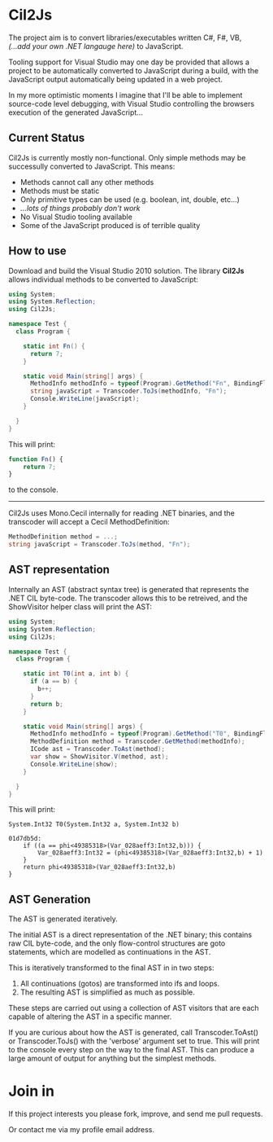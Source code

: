 Cil2Js
======

The project aim is to convert libraries/executables written C#, F#, VB, *(...add your own .NET langauge here)*
to JavaScript.

Tooling support for Visual Studio may one day be provided that allows a project to be automatically converted to JavaScript
during a build, with the JavaScript output automatically being updated in a web project.

In my more optimistic moments I imagine that I'll be able to implement source-code level debugging,
with Visual Studio controlling the browsers execution of the generated JavaScript...

Current Status
--------------

Cil2Js is currently mostly non-functional. Only simple methods may be successully converted to JavaScript.
This means:

- Methods cannot call any other methods
- Methods must be static
- Only primitive types can be used (e.g. boolean, int, double, etc...)
- *...lots of things probably don't work*
- No Visual Studio tooling available
- Some of the JavaScript produced is of terrible quality

How to use
----------
Download and build the Visual Studio 2010 solution.
The library **Cil2Js** allows individual methods to be converted to JavaScript:

``` C#
using System;
using System.Reflection;
using Cil2Js;

namespace Test {
  class Program {

    static int Fn() {
      return 7;
    }

	static void Main(string[] args) {
	  MethodInfo methodInfo = typeof(Program).GetMethod("Fn", BindingFlags.NonPublic|BindingFlags.Static);
	  string javaScript = Transcoder.ToJs(methodInfo, "Fn");
	  Console.WriteLine(javaScript);
	}

  }
}
```

This will print:

``` JavaScript
function Fn() {
    return 7;
}
```

to the console.

----

Cil2Js uses Mono.Cecil internally for reading .NET binaries, and the transcoder will accept a
Cecil MethodDefinition:

``` C#
MethodDefinition method = ...;
string javaScript = Transcoder.ToJs(method, "Fn");
```

AST representation
------------------

Internally an AST (abstract syntax tree) is generated that represents the .NET CIL byte-code.
The transcoder allows this to be retreived, and the ShowVisitor helper class will print the AST:

``` C#
using System;
using System.Reflection;
using Cil2Js;

namespace Test {
  class Program {

    static int T0(int a, int b) {
      if (a == b) {
        b++;
      }
      return b;
    }

    static void Main(string[] args) {
      MethodInfo methodInfo = typeof(Program).GetMethod("T0", BindingFlags.NonPublic|BindingFlags.Static);
      MethodDefinition method = Transcoder.GetMethod(methodInfo);
      ICode ast = Transcoder.ToAst(method);
      var show = ShowVisitor.V(method, ast);
      Console.WriteLine(show);
	}

  }
}
```

This will print:

```
System.Int32 T0(System.Int32 a, System.Int32 b)

01d7db5d:
    if ((a == phi<49385318>(Var_028aeff3:Int32,b))) {
        Var_028aeff3:Int32 = (phi<49385318>(Var_028aeff3:Int32,b) + 1)
    }
    return phi<49385318>(Var_028aeff3:Int32,b)
}
```

AST Generation
--------------

The AST is generated iteratively.

The initial AST is a direct representation of the .NET binary;
this contains raw CIL byte-code, and the only flow-control structures are goto statements, which are
modelled as continuations in the AST.

This is iteratively transformed to the final AST in in two steps:

1. All continuations (gotos) are transformed into ifs and loops.
2. The resulting AST is simplified as much as possible.

These steps are carried out using a collection of AST visitors that are each
capable of altering the AST in a specific manner.

If you are curious about how the AST is generated, call Transcoder.ToAst() or Transcoder.ToJs()
with the 'verbose' argument set to true. This will print to the console every step on the way to
the final AST. This can produce a large amount of output for anything but the simplest methods.

Join in
=======

If this project interests you please fork, improve, and send me pull requests.

Or contact me via my profile email address.